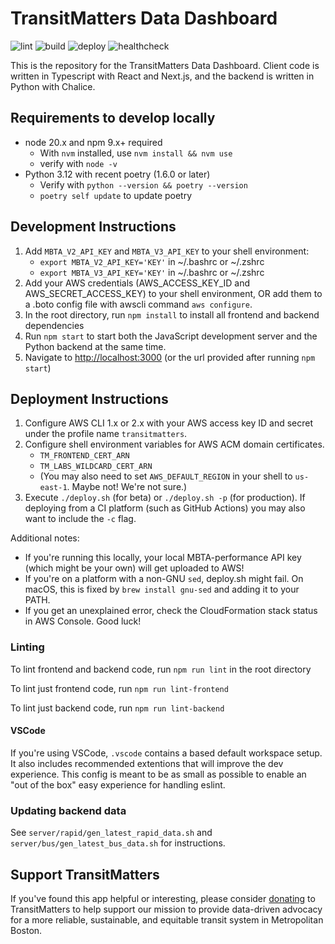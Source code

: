 # TransitMatters Data Dashboard

![lint](https://github.com/transitmatters/t-performance-dash/workflows/lint/badge.svg?branch=main)
![build](https://github.com/transitmatters/t-performance-dash/workflows/build/badge.svg?branch=main)
![deploy](https://github.com/transitmatters/t-performance-dash/workflows/deploy/badge.svg?branch=main)
![healthcheck](https://github.com/transitmatters/t-performance-dash/workflows/healthcheck/badge.svg)

This is the repository for the TransitMatters Data Dashboard. Client code is written in Typescript with React and Next.js, and the backend is written in Python with Chalice.

## Requirements to develop locally

- node 20.x and npm 9.x+ required
  - With `nvm` installed, use `nvm install && nvm use`
  - verify with `node -v`
- Python 3.12 with recent poetry (1.6.0 or later)
  - Verify with `python --version && poetry --version`
  - `poetry self update` to update poetry

## Development Instructions

1. Add `MBTA_V2_API_KEY` and `MBTA_V3_API_KEY` to your shell environment:
   - `export MBTA_V2_API_KEY='KEY'` in ~/.bashrc or ~/.zshrc
   - `export MBTA_V3_API_KEY='KEY'` in ~/.bashrc or ~/.zshrc
2. Add your AWS credentials (AWS_ACCESS_KEY_ID and AWS_SECRET_ACCESS_KEY) to your shell environment, OR add them to a .boto config file with awscli command `aws configure`.
3. In the root directory, run `npm install` to install all frontend and backend dependencies
4. Run `npm start` to start both the JavaScript development server and the Python backend at the same time.
5. Navigate to [http://localhost:3000](http://localhost:3000) (or the url provided after running `npm start`)

## Deployment Instructions

1. Configure AWS CLI 1.x or 2.x with your AWS access key ID and secret under the profile name `transitmatters`.
2. Configure shell environment variables for AWS ACM domain certificates.
   - `TM_FRONTEND_CERT_ARN`
   - `TM_LABS_WILDCARD_CERT_ARN`
   - (You may also need to set `AWS_DEFAULT_REGION` in your shell to `us-east-1`. Maybe not! We're not sure.)
3. Execute `./deploy.sh` (for beta) or `./deploy.sh -p` (for production). If deploying from a CI platform (such as GitHub Actions) you may also want to include the `-c` flag.

Additional notes:

- If you're running this locally, your local MBTA-performance API key (which might be your own) will get uploaded to AWS!
- If you're on a platform with a non-GNU `sed`, deploy.sh might fail. On macOS, this is fixed by `brew install gnu-sed` and adding it to your PATH.
- If you get an unexplained error, check the CloudFormation stack status in AWS Console. Good luck!

### Linting

To lint frontend and backend code, run `npm run lint` in the root directory

To lint just frontend code, run `npm run lint-frontend`

To lint just backend code, run `npm run lint-backend`

#### VSCode

If you're using VSCode, `.vscode` contains a based default workspace setup. It also includes recommended extentions that will improve the dev experience. This config is meant to be as small as possible to enable an "out of the box" easy experience for handling eslint.

### Updating backend data

See `server/rapid/gen_latest_rapid_data.sh` and `server/bus/gen_latest_bus_data.sh` for instructions.

## Support TransitMatters

If you've found this app helpful or interesting, please consider [donating](https://transitmatters.org/donate) to TransitMatters to help support our mission to provide data-driven advocacy for a more reliable, sustainable, and equitable transit system in Metropolitan Boston.
